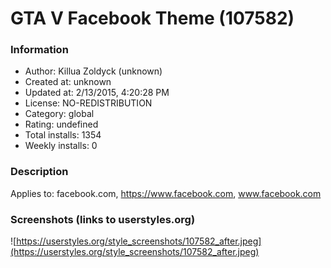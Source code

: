 # GTA V Facebook Theme (107582)

### Information
- Author: Killua Zoldyck (unknown)
- Created at: unknown
- Updated at: 2/13/2015, 4:20:28 PM
- License: NO-REDISTRIBUTION
- Category: global
- Rating: undefined
- Total installs: 1354
- Weekly installs: 0


### Description
Applies to: facebook.com, https://www.facebook.com, www.facebook.com


### Screenshots (links to userstyles.org)
![https://userstyles.org/style_screenshots/107582_after.jpeg](https://userstyles.org/style_screenshots/107582_after.jpeg)



